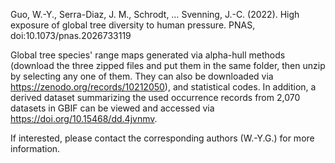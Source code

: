 Guo, W.-Y., Serra-Diaz, J. M., Schrodt, … Svenning, J.-C. (2022). High exposure of global tree diversity to human pressure. PNAS, doi:10.1073/pnas.2026733119

Global tree species' range maps generated via alpha-hull methods (download the three zipped files and put them in the same folder, then unzip by selecting any one of them. They can also be downloaded via https://zenodo.org/records/10212050), and statistical codes. 
In addition, a derived dataset summarizing the used occurrence records from 2,070 datasets in GBIF can be viewed and accessed via https://doi.org/10.15468/dd.4jvnmv.

If interested, please contact the corresponding authors (W.-Y.G.) for more information.
